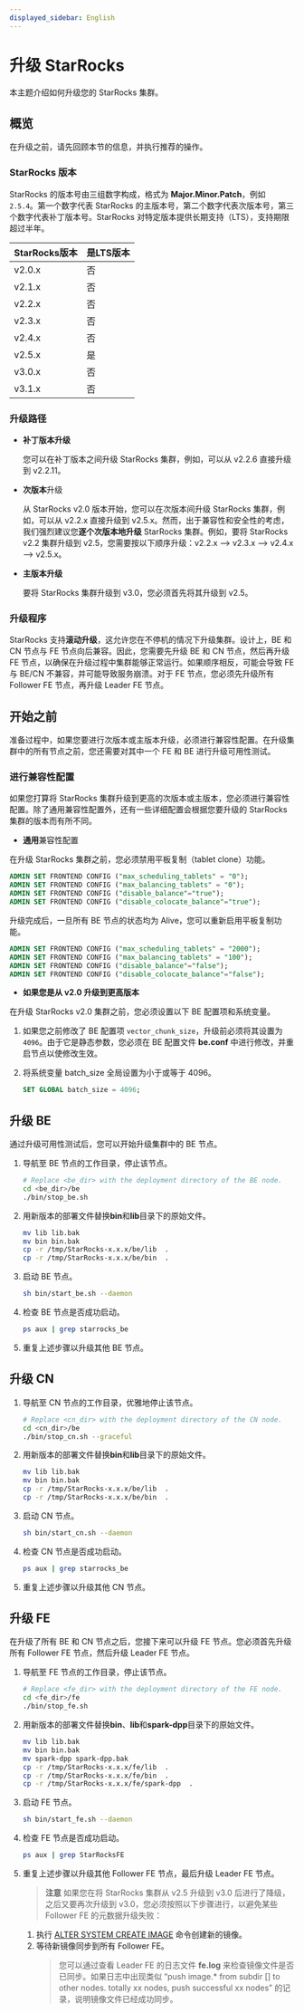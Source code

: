 ```yaml
---
displayed_sidebar: English
---
```


# 升级 StarRocks

本主题介绍如何升级您的 StarRocks 集群。

## 概览

在升级之前，请先回顾本节的信息，并执行推荐的操作。

### StarRocks 版本

StarRocks 的版本号由三组数字构成，格式为 **Major.Minor.Patch**，例如 `2.5.4`。第一个数字代表 StarRocks 的主版本号，第二个数字代表次版本号，第三个数字代表补丁版本号。StarRocks 对特定版本提供长期支持（LTS），支持期限超过半年。

|StarRocks版本|是LTS版本|
|---|---|
|v2.0.x|否|
|v2.1.x|否|
|v2.2.x|否|
|v2.3.x|否|
|v2.4.x|否|
|v2.5.x|是|
|v3.0.x|否|
|v3.1.x|否|

### 升级路径

- **补丁版本升级**

  您可以在补丁版本之间升级 StarRocks 集群，例如，可以从 v2.2.6 直接升级到 v2.2.11。

- **次版本**升级

  从 StarRocks v2.0 版本开始，您可以在次版本间升级 StarRocks 集群，例如，可以从 v2.2.x 直接升级到 v2.5.x。然而，出于兼容性和安全性的考虑，我们强烈建议您**逐个次版本地升级** StarRocks 集群。例如，要将 StarRocks v2.2 集群升级到 v2.5，您需要按以下顺序升级：v2.2.x --> v2.3.x --> v2.4.x --> v2.5.x。

- **主版本升级**

  要将 StarRocks 集群升级到 v3.0，您必须首先将其升级到 v2.5。

### 升级程序

StarRocks 支持**滚动升级**，这允许您在不停机的情况下升级集群。设计上，BE 和 CN 节点与 FE 节点向后兼容。因此，您需要先升级 BE 和 CN 节点，然后再升级 FE 节点，以确保在升级过程中集群能够正常运行。如果顺序相反，可能会导致 FE 与 BE/CN 不兼容，并可能导致服务崩溃。对于 FE 节点，您必须先升级所有 Follower FE 节点，再升级 Leader FE 节点。

## 开始之前

准备过程中，如果您要进行次版本或主版本升级，必须进行兼容性配置。在升级集群中的所有节点之前，您还需要对其中一个 FE 和 BE 进行升级可用性测试。

### 进行兼容性配置

如果您打算将 StarRocks 集群升级到更高的次版本或主版本，您必须进行兼容性配置。除了通用兼容性配置外，还有一些详细配置会根据您要升级的 StarRocks 集群的版本而有所不同。

- **通用**兼容性配置

在升级 StarRocks 集群之前，您必须禁用平板复制（tablet clone）功能。

```SQL
ADMIN SET FRONTEND CONFIG ("max_scheduling_tablets" = "0");
ADMIN SET FRONTEND CONFIG ("max_balancing_tablets" = "0");
ADMIN SET FRONTEND CONFIG ("disable_balance"="true");
ADMIN SET FRONTEND CONFIG ("disable_colocate_balance"="true");
```

升级完成后，一旦所有 BE 节点的状态均为 Alive，您可以重新启用平板复制功能。

```SQL
ADMIN SET FRONTEND CONFIG ("max_scheduling_tablets" = "2000");
ADMIN SET FRONTEND CONFIG ("max_balancing_tablets" = "100");
ADMIN SET FRONTEND CONFIG ("disable_balance"="false");
ADMIN SET FRONTEND CONFIG ("disable_colocate_balance"="false");
```

- **如果您是从 v2.0 升级到更高版本**

在升级 StarRocks v2.0 集群之前，您必须设置以下 BE 配置项和系统变量。

1. 如果您之前修改了 BE 配置项 `vector_chunk_size`，升级前必须将其设置为 `4096`。由于它是静态参数，您必须在 BE 配置文件 **be.conf** 中进行修改，并重启节点以使修改生效。
2. 将系统变量 batch_size 全局设置为小于或等于 4096。

   ```SQL
   SET GLOBAL batch_size = 4096;
   ```

## 升级 BE

通过升级可用性测试后，您可以开始升级集群中的 BE 节点。

1. 导航至 BE 节点的工作目录，停止该节点。

   ```Bash
   # Replace <be_dir> with the deployment directory of the BE node.
   cd <be_dir>/be
   ./bin/stop_be.sh
   ```

2. 用新版本的部署文件替换**bin**和**lib**目录下的原始文件。

   ```Bash
   mv lib lib.bak 
   mv bin bin.bak
   cp -r /tmp/StarRocks-x.x.x/be/lib  .
   cp -r /tmp/StarRocks-x.x.x/be/bin  .
   ```

3. 启动 BE 节点。

   ```Bash
   sh bin/start_be.sh --daemon
   ```

4. 检查 BE 节点是否成功启动。

   ```Bash
   ps aux | grep starrocks_be
   ```

5. 重复上述步骤以升级其他 BE 节点。

## 升级 CN

1. 导航至 CN 节点的工作目录，优雅地停止该节点。

   ```Bash
   # Replace <cn_dir> with the deployment directory of the CN node.
   cd <cn_dir>/be
   ./bin/stop_cn.sh --graceful
   ```

2. 用新版本的部署文件替换**bin**和**lib**目录下的原始文件。

   ```Bash
   mv lib lib.bak 
   mv bin bin.bak
   cp -r /tmp/StarRocks-x.x.x/be/lib  .
   cp -r /tmp/StarRocks-x.x.x/be/bin  .
   ```

3. 启动 CN 节点。

   ```Bash
   sh bin/start_cn.sh --daemon
   ```

4. 检查 CN 节点是否成功启动。

   ```Bash
   ps aux | grep starrocks_be
   ```

5. 重复上述步骤以升级其他 CN 节点。

## 升级 FE

在升级了所有 BE 和 CN 节点之后，您接下来可以升级 FE 节点。您必须首先升级所有 Follower FE 节点，然后升级 Leader FE 节点。

1. 导航至 FE 节点的工作目录，停止该节点。

   ```Bash
   # Replace <fe_dir> with the deployment directory of the FE node.
   cd <fe_dir>/fe
   ./bin/stop_fe.sh
   ```

2. 用新版本的部署文件替换**bin**、**lib**和**spark-dpp**目录下的原始文件。

   ```Bash
   mv lib lib.bak 
   mv bin bin.bak
   mv spark-dpp spark-dpp.bak
   cp -r /tmp/StarRocks-x.x.x/fe/lib  .   
   cp -r /tmp/StarRocks-x.x.x/fe/bin  .
   cp -r /tmp/StarRocks-x.x.x/fe/spark-dpp  .
   ```

3. 启动 FE 节点。

   ```Bash
   sh bin/start_fe.sh --daemon
   ```

4. 检查 FE 节点是否成功启动。

   ```Bash
   ps aux | grep StarRocksFE
   ```

5. 重复上述步骤以升级其他 Follower FE 节点，最后升级 Leader FE 节点。

      > **注意**
      > 如果您在将 StarRocks 集群从 v2.5 升级到 v3.0 后进行了降级，之后又要再次升级到 v3.0，您必须按照以下步骤进行，以避免某些 Follower FE 的元数据升级失败：
   1. 执行 [ALTER SYSTEM CREATE IMAGE](../sql-reference/sql-statements/Administration/ALTER_SYSTEM.md) 命令创建新的镜像。
   2. 等待新镜像同步到所有 Follower FE。
      > 您可以通过查看 Leader FE 的日志文件 **fe.log** 来检查镜像文件是否已同步。如果日志中出现类似 “push image.* from subdir [] to other nodes. totally xx nodes, push successful xx nodes” 的记录，说明镜像文件已经成功同步。
